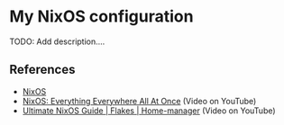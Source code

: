 # My NixOS configuration

TODO: Add description....

## References

* [NixOS](https://nixos.org/)
* [NixOS: Everything Everywhere All At Once](https://www.youtube.com/watch?v=CwfKlX3rA6E) (Video on YouTube)
* [Ultimate NixOS Guide | Flakes | Home-manager](https://www.youtube.com/watch?v=a67Sv4Mbxmc) (Video on YouTube)
